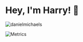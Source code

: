 # Hey, I'm Harry! 👋

<p align="left"> <img src="https://komarev.com/ghpvc/?username=iamharryliu" alt="danielmichaels" /> </p>

![Metrics](/github-metrics.svg)
